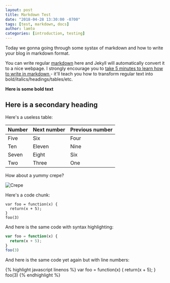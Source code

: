 ```yaml
---
layout: post
title: Markdown Test
date: "2018-04-28 13:30:00 -0700"
tags: [test, markdown, docs]
author: lamto
categories: [introduction, testing]
---
```


Today we gonna going through some systax of markdown and how to write your blog in markdown format.

<!--more-->

You can write regular [markdown](https://markdowntutorial.com/) here and Jekyll will automatically convert
 it  to a nice webpage. I strongly encourage you to [take 5 minutes to learn how to write in markdown
 ](https://markdowntutorial.com/) - it'll teach you how to transform regular text into bold/italics/headings/tables/etc.

<!--more-->

**Here is some bold text**

## Here is a secondary heading

Here's a useless table:

| Number | Next number | Previous number |
| :------ |:--- | :--- |
| Five | Six | Four |
| Ten | Eleven | Nine |
| Seven | Eight | Six |
| Two | Three | One |


How about a yummy crepe?

![Crepe](https://s3-media3.fl.yelpcdn.com/bphoto/cQ1Yoa75m2yUFFbY2xwuqw/348s.jpg)

Here's a code chunk:

~~~
var foo = function(x) {
  return(x + 5);
}
foo(3)
~~~

And here is the same code with syntax highlighting:

```javascript
var foo = function(x) {
  return(x + 5);
}
foo(3)
```

And here is the same code yet again but with line numbers:

{% highlight javascript linenos %}
var foo = function(x) {
  return(x + 5);
}
foo(3)
{% endhighlight %}
